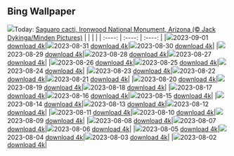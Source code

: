 ## Bing Wallpaper
![](./wallpaper/2023-09-01.jpg)Today: [Saguaro cacti, Ironwood National Monument, Arizona (© Jack Dykinga/Minden Pictures)](./wallpaper/2023-09-01.jpg)
|      |      |      |
| :----: | :----: | :----: |
|![](./wallpaper/2023-09-01_sm.jpg)2023-09-01 [download 4k](./wallpaper/2023-09-01.jpg)|![](./wallpaper/2023-08-31_sm.jpg)2023-08-31 [download 4k](./wallpaper/2023-08-31.jpg)|![](./wallpaper/2023-08-30_sm.jpg)2023-08-30 [download 4k](./wallpaper/2023-08-30.jpg)|
|![](./wallpaper/2023-08-29_sm.jpg)2023-08-29 [download 4k](./wallpaper/2023-08-29.jpg)|![](./wallpaper/2023-08-28_sm.jpg)2023-08-28 [download 4k](./wallpaper/2023-08-28.jpg)|![](./wallpaper/2023-08-27_sm.jpg)2023-08-27 [download 4k](./wallpaper/2023-08-27.jpg)|
|![](./wallpaper/2023-08-26_sm.jpg)2023-08-26 [download 4k](./wallpaper/2023-08-26.jpg)|![](./wallpaper/2023-08-25_sm.jpg)2023-08-25 [download 4k](./wallpaper/2023-08-25.jpg)|![](./wallpaper/2023-08-24_sm.jpg)2023-08-24 [download 4k](./wallpaper/2023-08-24.jpg)|
|![](./wallpaper/2023-08-23_sm.jpg)2023-08-23 [download 4k](./wallpaper/2023-08-23.jpg)|![](./wallpaper/2023-08-22_sm.jpg)2023-08-22 [download 4k](./wallpaper/2023-08-22.jpg)|![](./wallpaper/2023-08-21_sm.jpg)2023-08-21 [download 4k](./wallpaper/2023-08-21.jpg)|
|![](./wallpaper/2023-08-20_sm.jpg)2023-08-20 [download 4k](./wallpaper/2023-08-20.jpg)|![](./wallpaper/2023-08-19_sm.jpg)2023-08-19 [download 4k](./wallpaper/2023-08-19.jpg)|![](./wallpaper/2023-08-18_sm.jpg)2023-08-18 [download 4k](./wallpaper/2023-08-18.jpg)|
|![](./wallpaper/2023-08-17_sm.jpg)2023-08-17 [download 4k](./wallpaper/2023-08-17.jpg)|![](./wallpaper/2023-08-16_sm.jpg)2023-08-16 [download 4k](./wallpaper/2023-08-16.jpg)|![](./wallpaper/2023-08-15_sm.jpg)2023-08-15 [download 4k](./wallpaper/2023-08-15.jpg)|
|![](./wallpaper/2023-08-14_sm.jpg)2023-08-14 [download 4k](./wallpaper/2023-08-14.jpg)|![](./wallpaper/2023-08-13_sm.jpg)2023-08-13 [download 4k](./wallpaper/2023-08-13.jpg)|![](./wallpaper/2023-08-12_sm.jpg)2023-08-12 [download 4k](./wallpaper/2023-08-12.jpg)|
|![](./wallpaper/2023-08-11_sm.jpg)2023-08-11 [download 4k](./wallpaper/2023-08-11.jpg)|![](./wallpaper/2023-08-10_sm.jpg)2023-08-10 [download 4k](./wallpaper/2023-08-10.jpg)|![](./wallpaper/2023-08-09_sm.jpg)2023-08-09 [download 4k](./wallpaper/2023-08-09.jpg)|
|![](./wallpaper/2023-08-08_sm.jpg)2023-08-08 [download 4k](./wallpaper/2023-08-08.jpg)|![](./wallpaper/2023-08-07_sm.jpg)2023-08-07 [download 4k](./wallpaper/2023-08-07.jpg)|![](./wallpaper/2023-08-06_sm.jpg)2023-08-06 [download 4k](./wallpaper/2023-08-06.jpg)|
|![](./wallpaper/2023-08-05_sm.jpg)2023-08-05 [download 4k](./wallpaper/2023-08-05.jpg)|![](./wallpaper/2023-08-04_sm.jpg)2023-08-04 [download 4k](./wallpaper/2023-08-04.jpg)|![](./wallpaper/2023-08-03_sm.jpg)2023-08-03 [download 4k](./wallpaper/2023-08-03.jpg)|
|![](./wallpaper/2023-08-02_sm.jpg)2023-08-02 [download 4k](./wallpaper/2023-08-02.jpg)|